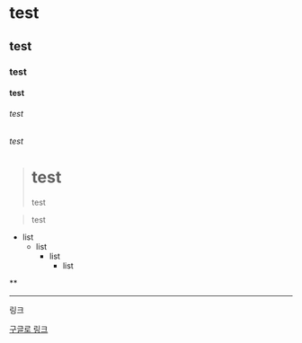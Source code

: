 # test
## test
### test
#### test
###### test
###### test

># test
> test

> test

* list
    * list
        * list
            * list

**
***

링크

[구글로 링크](https://google.com)



